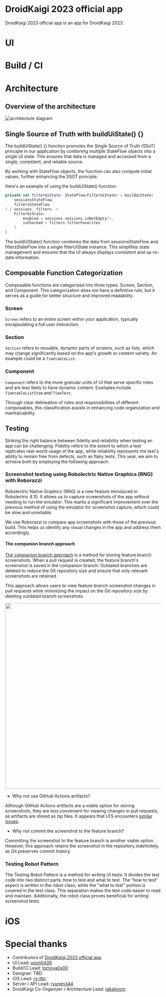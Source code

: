 # DroidKaigi 2023 official app

DroidKaigi 2023 official app is an app for DroidKaigi 2023.

# UI

# Build / CI

# Architecture

## Overview of the architecture

![architecture diagram](https://github.com/DroidKaigi/conference-app-2023/assets/1386930/c9d8ff0f-0f2e-44a5-9631-c785d1565255)


## Single Source of Truth with buildUiState() {}
The buildUiState() {} function promotes the Single Source of Truth (SSoT) principle in our application by combining multiple StateFlow objects into a single UI state. This ensures that data is managed and accessed from a single, consistent, and reliable source.

By working with StateFlow objects, the function can also compute initial values, further enhancing the SSOT principle.

Here's an example of using the buildUiState() function:

```kotlin
private val filterUiState: StateFlow<FilterUiState> = buildUiState(
    sessionsStateFlow,
    filtersStateFlow
) { sessions, filters ->
    FilterUiState(
        enabled = sessions.sessions.isNotEmpty(),
        isChecked = filters.filterFavorites
    )
}
```

The buildUiState() function combines the data from sessionsStateFlow and filtersStateFlow into a single filterUiState instance. This simplifies state management and ensures that the UI always displays consistent and up-to-date information.

## Composable Function Categorization

Composable functions are categorized into three types: Screen, Section, and Component. This categorization does not have a definitive rule, but it serves as a guide for better structure and improved readability.

### Screen

`Screen` refers to an entire screen within your application, typically encapsulating a full user interaction.

### Section

`Section` refers to reusable, dynamic parts of screens, such as lists, which may change significantly based on the app's growth or content variety. An example could be a `TimetableList`.

### Component

`Component` refers to the more granular units of UI that serve specific roles and are less likely to have dynamic content. Examples include `TimetableListItem` and `TimeText`.

Through clear delineation of roles and responsibilities of different composables, this classification assists in enhancing code organization and maintainability.

## Testing

Striking the right balance between fidelity and reliability when testing an app can be challenging. Fidelity refers to the extent to which a test replicates real-world usage of the app, while reliability represents the test's ability to remain free from defects, such as flaky tests. This year, we aim to achieve both by employing the following approach:

### Screenshot testing using Robolectric Native Graphics (RNG) with Roborazzi

Robolectric Native Graphics (RNG) is a new feature introduced in Robolectric 4.10. It allows us to capture screenshots of the app without needing to run the emulator. This marks a significant improvement over the previous method of using the emulator for screenshot capture, which could be slow and unreliable.

We use Roborazzi to compare app screenshots with those of the previous build. This helps us identify any visual changes in the app and address them accordingly.

#### The companion branch approach

[The companion branch approach](https://github.com/DroidKaigi/conference-app-2022/pull/616) is a method for storing feature branch screenshots. When a pull request is created, the feature branch's screenshot is saved in the companion branch. Outdated branches are deleted to reduce the Git repository size and ensure that only relevant screenshots are retained.

This approach allows users to view feature branch screenshot changes in pull requests while minimizing the impact on the Git repository size by deleting outdated branch screenshots.

<img src="https://user-images.githubusercontent.com/1386930/236188326-ddd617ae-b216-476c-9d92-e36ad02a2670.png" width="600" />

* Why not use GitHub Actions artifacts?

Although GitHub Actions artifacts are a viable option for storing screenshots, they are less convenient for viewing changes in pull requests, as artifacts are stored as zip files. It appears that LFS encounters [similar issues](https://github.com/git-lfs/git-lfs/issues/1342).

* Why not commit the screenshot to the feature branch?

Committing the screenshot to the feature branch is another viable option. However, this approach retains the screenshot in the repository indefinitely, as Git preserves commit history.

### Testing Robot Pattern

The Testing Robot Pattern is a method for writing UI tests. It divides the test code into two distinct parts: how to test and what to test. The "how to test" aspect is written in the robot class, while the "what to test" portion is covered in the test class. This separation makes the test code easier to read and maintain. Additionally, the robot class proves beneficial for writing screenshot tests.

# iOS


# Special thanks

 - Contributors of [DroidKaigi 2023 official app](https://github.com/DroidKaigi/conference-app-2023/graphs/contributors)
 - UI Lead: [upon0426](https://github.com/upon0426)
 - Build/CI Lead: [tomoya0x00](https://github.com/tomoya0x00)
 - Designer: TBD
 - iOS Lead: [ry-itto](https://github.com/ry-itto)
 - Server / API Lead: [ryunen344](https://github.com/ryunen344)
 - DroidKaigi Co-Organizer / Architecture Lead: [takahirom](https://github.com/takahirom)
